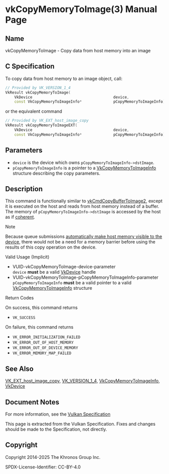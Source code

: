 # vkCopyMemoryToImage(3) Manual Page

## Name

vkCopyMemoryToImage - Copy data from host memory into an image



## [](#_c_specification)C Specification

To copy data from host memory to an image object, call:

```c++
// Provided by VK_VERSION_1_4
VkResult vkCopyMemoryToImage(
    VkDevice                                    device,
    const VkCopyMemoryToImageInfo*              pCopyMemoryToImageInfo);
```

or the equivalent command

```c++
// Provided by VK_EXT_host_image_copy
VkResult vkCopyMemoryToImageEXT(
    VkDevice                                    device,
    const VkCopyMemoryToImageInfo*              pCopyMemoryToImageInfo);
```

## [](#_parameters)Parameters

- `device` is the device which owns `pCopyMemoryToImageInfo->dstImage`.
- `pCopyMemoryToImageInfo` is a pointer to a [VkCopyMemoryToImageInfo](https://registry.khronos.org/vulkan/specs/latest/man/html/VkCopyMemoryToImageInfo.html) structure describing the copy parameters.

## [](#_description)Description

This command is functionally similar to [vkCmdCopyBufferToImage2](https://registry.khronos.org/vulkan/specs/latest/man/html/vkCmdCopyBufferToImage2.html), except it is executed on the host and reads from host memory instead of a buffer. The memory of `pCopyMemoryToImageInfo->dstImage` is accessed by the host as if [coherent](https://registry.khronos.org/vulkan/specs/latest/html/vkspec.html#memory-coherent).

Note

Because queue submissions [automatically make host memory visible to the device](https://registry.khronos.org/vulkan/specs/latest/html/vkspec.html#synchronization-submission-host-writes), there would not be a need for a memory barrier before using the results of this copy operation on the device.

Valid Usage (Implicit)

- [](#VUID-vkCopyMemoryToImage-device-parameter)VUID-vkCopyMemoryToImage-device-parameter  
  `device` **must** be a valid [VkDevice](https://registry.khronos.org/vulkan/specs/latest/man/html/VkDevice.html) handle
- [](#VUID-vkCopyMemoryToImage-pCopyMemoryToImageInfo-parameter)VUID-vkCopyMemoryToImage-pCopyMemoryToImageInfo-parameter  
  `pCopyMemoryToImageInfo` **must** be a valid pointer to a valid [VkCopyMemoryToImageInfo](https://registry.khronos.org/vulkan/specs/latest/man/html/VkCopyMemoryToImageInfo.html) structure

Return Codes

On success, this command returns

- `VK_SUCCESS`

On failure, this command returns

- `VK_ERROR_INITIALIZATION_FAILED`
- `VK_ERROR_OUT_OF_HOST_MEMORY`
- `VK_ERROR_OUT_OF_DEVICE_MEMORY`
- `VK_ERROR_MEMORY_MAP_FAILED`

## [](#_see_also)See Also

[VK\_EXT\_host\_image\_copy](https://registry.khronos.org/vulkan/specs/latest/man/html/VK_EXT_host_image_copy.html), [VK\_VERSION\_1\_4](https://registry.khronos.org/vulkan/specs/latest/man/html/VK_VERSION_1_4.html), [VkCopyMemoryToImageInfo](https://registry.khronos.org/vulkan/specs/latest/man/html/VkCopyMemoryToImageInfo.html), [VkDevice](https://registry.khronos.org/vulkan/specs/latest/man/html/VkDevice.html)

## [](#_document_notes)Document Notes

For more information, see the [Vulkan Specification](https://registry.khronos.org/vulkan/specs/latest/html/vkspec.html#vkCopyMemoryToImage)

This page is extracted from the Vulkan Specification. Fixes and changes should be made to the Specification, not directly.

## [](#_copyright)Copyright

Copyright 2014-2025 The Khronos Group Inc.

SPDX-License-Identifier: CC-BY-4.0